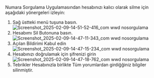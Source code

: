 Numara Sorgulama Uygulamasından hesabınızı kalıcı olarak silme için aşağıdaki yönergeleri izleyin:
1. Sağ üstteki menü tuşuna basın.
 ![Screenshot_2025-02-09-14-51-52-416_com wwd nosorgulama](https://github.com/user-attachments/assets/3244a1b5-605b-4c39-a2a9-a4116a974240)
2. Hesabımı Sil Butonuna basın.
![Screenshot_2025-02-09-14-47-11-343_com wwd nosorgulama](https://github.com/user-attachments/assets/a46bf453-532f-492a-97c8-9e26e9d874b5)
3. Açılan Bildirimi Kabul edin
   ![Screenshot_2025-02-09-14-47-15-234_com wwd nosorgulama](https://github.com/user-attachments/assets/14325c09-1107-4d62-8daa-7cf1dba7d5ec)
4. Hesabınızı doğrulamak için şifrenizi girin
   ![Screenshot_2025-02-09-14-47-18-762_com wwd nosorgulama](https://github.com/user-attachments/assets/49415e11-2dc5-4928-823e-06fff3c2008e)
5. Tebrikler Hesabınızla birlikte Tüm yorumlardan girdiğğiniz bilgiler silinmiştir.
